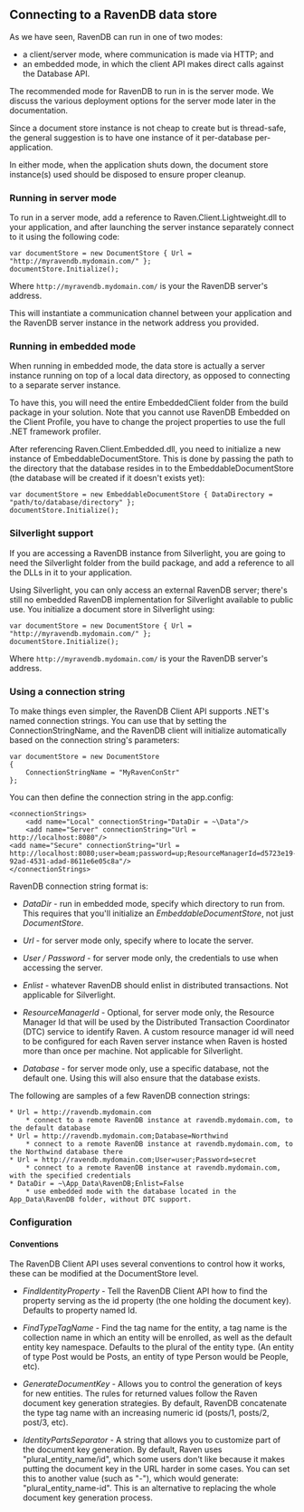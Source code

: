 ﻿
## Connecting to a RavenDB data store

As we have seen, RavenDB can run in one of two modes:
 
* a client/server mode, where communication is made via HTTP; and 
* an embedded mode, in which the client API makes direct calls against the Database API.

The recommended mode for RavenDB to run in is the server mode. We discuss the various deployment options for the server mode later in the documentation.

Since a document store instance is not cheap to create but is thread-safe, the general suggestion is to have one instance of it per-database per-application.

In either mode, when the application shuts down, the document store instance(s) used should be disposed to ensure proper cleanup.

### Running in server mode

To run in a server mode, add a reference to Raven.Client.Lightweight.dll to your application, and after launching the server instance separately connect to it using the following code:

    var documentStore = new DocumentStore { Url = "http://myravendb.mydomain.com/" };
    documentStore.Initialize();

Where `http://myravendb.mydomain.com/` is your the RavenDB server's address.

This will instantiate a communication channel between your application and the RavenDB server instance in the network address you provided.

### Running in embedded mode

When running in embedded mode, the data store is actually a server instance running on top of a local data directory, as opposed to connecting to a separate server instance.

To have this, you will need the entire EmbeddedClient folder from the build package in your solution. Note that you cannot use RavenDB Embedded on the Client Profile, you have to change the project properties to use the full .NET framework profiler. 

After referencing Raven.Client.Embedded.dll, you need to initialize a new instance of EmbeddableDocumentStore. This is done by passing the path to the directory that the database resides in to the EmbeddableDocumentStore (the database will be created if it doesn't exists yet):

    var documentStore = new EmbeddableDocumentStore { DataDirectory = "path/to/database/directory" };
    documentStore.Initialize();

### Silverlight support

If you are accessing a RavenDB instance from Silverlight, you are going to need the Silverlight folder from the build package, and add a reference to all the DLLs in it to your application.

Using Silverlight, you can only access an external RavenDB server; there's still no embedded RavenDB implementation for Silverlight available to public use. You initialize a document store in Silverlight using:

    var documentStore = new DocumentStore { Url = "http://myravendb.mydomain.com/" };
    documentStore.Initialize();

Where `http://myravendb.mydomain.com/` is your the RavenDB server's address.

### Using a connection string

To make things even simpler, the RavenDB Client API supports .NET's named connection strings. You can use that by setting the ConnectionStringName, and the RavenDB client will initialize automatically based on the connection string's parameters:

    var documentStore = new DocumentStore
    {
        ConnectionStringName = "MyRavenConStr"
    };

You can then define the connection string in the app.config:

    <connectionStrings>
        <add name="Local" connectionString="DataDir = ~\Data"/>
        <add name="Server" connectionString="Url = http://localhost:8080"/>
	<add name="Secure" connectionString="Url = http://localhost:8080;user=beam;password=up;ResourceManagerId=d5723e19-92ad-4531-adad-8611e6e05c8a"/>
    </connectionStrings>

RavenDB connection string format is:

* _DataDir_ - run in embedded mode, specify which directory to run from. This requires that you'll initialize an *EmbeddableDocumentStore*, not just *DocumentStore*.

* _Url_ - for server mode only, specify where to locate the server.

* _User / Password_ - for server mode only, the credentials to use when accessing the server.

* _Enlist_ - whatever RavenDB should enlist in distributed transactions. Not applicable for Silverlight.

* _ResourceManagerId_ - Optional, for server mode only, the Resource Manager Id that will be used by the Distributed Transaction Coordinator (DTC) service to identify Raven. A custom resource manager id will need to be configured for each Raven server instance when Raven is hosted more than once per machine. Not applicable for Silverlight.

* _Database_ - for server mode only, use a specific database, not the default one. Using this will also ensure that the database exists.

The following are samples of a few RavenDB connection strings:

    * Url = http://ravendb.mydomain.com
        * connect to a remote RavenDB instance at ravendb.mydomain.com, to the default database
    * Url = http://ravendb.mydomain.com;Database=Northwind
        * connect to a remote RavenDB instance at ravendb.mydomain.com, to the Northwind database there
    * Url = http://ravendb.mydomain.com;User=user;Password=secret
        * connect to a remote RavenDB instance at ravendb.mydomain.com, with the specified credentials
    * DataDir = ~\App_Data\RavenDB;Enlist=False 
        * use embedded mode with the database located in the App_Data\RavenDB folder, without DTC support.

### Configuration

#### Conventions

The RavenDB Client API uses several conventions to control how it works, these can be modified at the DocumentStore level.

* _FindIdentityProperty_ - Tell the RavenDB Client API how to find the property serving as the id property (the one holding the document key). Defaults to property named Id.

* _FindTypeTagName_ - Find the tag name for the entity, a tag name is the collection name in which an entity will be enrolled, as well as the default entity key namespace. Defaults to the plural of the entity type. (An entity of type Post would be Posts, an entity of type Person would be People, etc).

* _GenerateDocumentKey_ - Allows you to control the generation of keys for new entities. The rules for returned values follow the Raven document key generation strategies. By default, RavenDB concatenate the type tag name with an increasing numeric id (posts/1, posts/2, post/3, etc).

* _IdentityPartsSeparator_ - A string that allows you to customize part of the document key generation. By default, Raven uses "plural_entity_name/id", which some users don't like because it makes putting the document key in the URL harder in some cases. You can set this to another value (such as "-"), which would generate: "plural_entity_name-id". This is an alternative to replacing the whole document key generation process.
